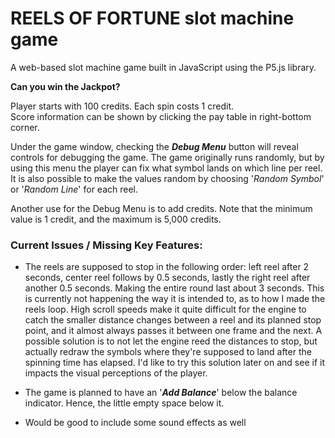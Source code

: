 # REELS OF FORTUNE slot machine game
A web-based slot machine game built in JavaScript using the P5.js library.
 
<b>Can you win the Jackpot?</b> 
 
 
Player starts with 100 credits. Each spin costs 1 credit.  
Score information can be shown by clicking the pay table in right-bottom corner.   
 
Under the game window, checking the <i><b>Debug Menu</b></i> button will reveal controls for debugging the game. The game originally runs randomly, but by using this menu the player can fix what symbol lands on which line per reel.
It is also possible to make the values random by choosing '<i>Random Symbol</i>' or '<i>Random Line</i>' for each reel.  
 
Another use for the Debug Menu is to add credits. Note that the minimum value is 1 credit, and the maximum is 5,000 credits. 
 
### Current Issues / Missing Key Features:
* The reels are supposed to stop in the following order: left reel after 2 seconds, center reel follows by 0.5 seconds, lastly the right reel after another 0.5 seconds. Making the entire round last about 3 seconds. This is currently not happening the way it is intended to, as to how I made the reels loop. High scroll speeds make it quite difficult for the engine to catch the smaller distance changes between a reel and its planned stop point, and it almost always passes it between one frame and the next. A possible solution is to not let the engine reed the distances to stop, but actually redraw the symbols where they're supposed to land after the spinning time has elapsed. I'd like to try this solution later on and see if it impacts the visual perceptions of the player.
  
* The game is planned to have an  '<i><b>Add Balance</b></i>' below the balance indicator. Hence, the little empty space below it.
  
* Would be good to include some sound effects as well
